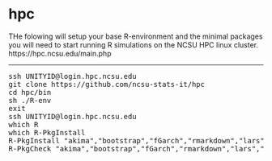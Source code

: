 <h1>hpc</h1>
THe folowing will setup your base R-environment and the minimal packages you will need to start running R simulations on the NCSU HPC linux cluster.
https://hpc.ncsu.edu/main.php
<hr>
<pre>ssh UNITYID@login.hpc.ncsu.edu
git clone https://github.com/ncsu-stats-it/hpc
cd hpc/bin
sh ./R-env
exit
ssh UNITYID@login.hpc.ncsu.edu
which R
which R-PkgInstall
R-PkgInstall "akima","bootstrap","fGarch","rmarkdown","lars","MLEcens","prodlim","RankAggreg","Rlab","survival","fields"
R-PkgCheck "akima","bootstrap","fGarch","rmarkdown","lars","MLEcens","prodlim","RankAggreg","Rlab","survival","fields"</pre>
